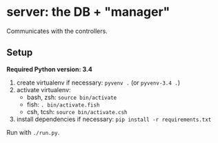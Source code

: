 server: the DB + "manager"
==========================

Communicates with the controllers.

Setup
-----

**Required Python version: 3.4**

1. create virtualenv if necessary: `pyvenv .` (or `pyvenv-3.4 .`)
2. activate virtualenv:
   - bash, zsh: `source bin/activate`
   - fish: `. bin/activate.fish`
   - csh, tcsh: `source bin/activate.csh`
3. install dependencies if necessary: `pip install -r requirements.txt`

Run with `./run.py`.
